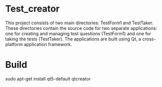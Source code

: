 # Test_creator
This project consists of two main directories: TestForm1 and TestTaker. These directories contain the source code for two separate applications: one for creating and managing test questions (TestForm1) and one for taking the tests (TestTaker). The applications are built using Qt, a cross-platform application framework.

# Build
sudo apt-get install qt5-default qtcreator
